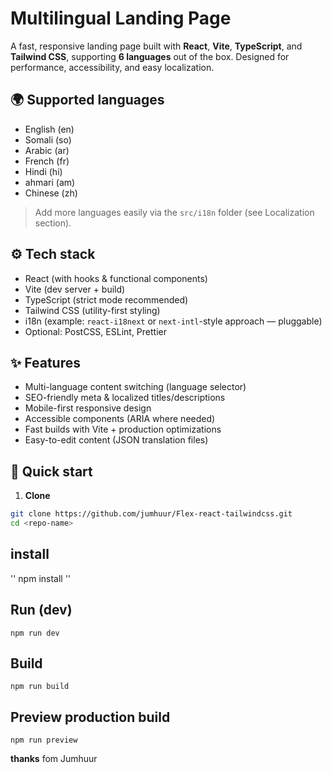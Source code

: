 # Multilingual Landing Page

A fast, responsive landing page built with **React**, **Vite**, **TypeScript**, and **Tailwind CSS**, supporting **6 languages** out of the box. Designed for performance, accessibility, and easy localization.

## 🌍 Supported languages

- English (en)
- Somali (so)
- Arabic (ar)
- French (fr)
- Hindi (hi)
- ahmari (am)
- Chinese (zh)

> Add more languages easily via the `src/i18n` folder (see Localization section).

## ⚙️ Tech stack

- React (with hooks & functional components)
- Vite (dev server + build)
- TypeScript (strict mode recommended)
- Tailwind CSS (utility-first styling)
- i18n (example: `react-i18next` or `next-intl`-style approach — pluggable)
- Optional: PostCSS, ESLint, Prettier

## ✨ Features

- Multi-language content switching (language selector)
- SEO-friendly meta & localized titles/descriptions
- Mobile-first responsive design
- Accessible components (ARIA where needed)
- Fast builds with Vite + production optimizations
- Easy-to-edit content (JSON translation files)

## 🚀 Quick start

1. **Clone**

```bash
git clone https://github.com/jumhuur/Flex-react-tailwindcss.git
cd <repo-name>
```

## install

''
npm install
''

## Run (dev)

```
npm run dev
```

## Build

```
npm run build
```

## Preview production build

```
npm run preview

```

**thanks** fom Jumhuur
